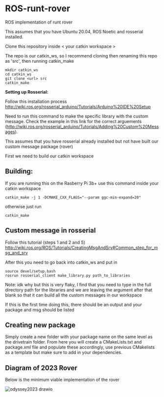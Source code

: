 # ROS-runt-rover
ROS implementation of runt rover

This assumes that you have Ubuntu 20.04, ROS Noetic and rosserial installed. 

Clone this repository inside < your catkin workspace > 

The repo is our catkin_ws, so I recommend cloning then renaming this repo as 'src', then running catkin_make


```
mkdir catkin_ws
cd catkin_ws
git clone <url> src 
catkin_make
```

**Setting up Rosserial:**

Follow this installation process http://wiki.ros.org/rosserial_arduino/Tutorials/Arduino%20IDE%20Setup

Need to run this command to make the specific library with the custom message.
Check the example in this link for the correct arguements
(http://wiki.ros.org/rosserial_arduino/Tutorials/Adding%20Custom%20Messages). 

This assumes that you have rosserial already installed but not have built our custom message package (rover)

First we need to build our catkin workspace

## Building: 
If you are running this on the Rasberry Pi 3b+ 
use this command inside your catkin workspace 
```
catkin_make -j 1 -DCMAKE_CXX_FLAGS="--param ggc-min-expand=20"
```
otherwise just run 
```
catkin_make
```

## Custom message in rosserial

Follow this tutorial (steps 1 and 2 and 5)
http://wiki.ros.org/ROS/Tutorials/CreatingMsgAndSrv#Common_step_for_msg_and_srv

After this you need to go back into catkin_ws and put in
```
source devel/setup.bash 
rosrun rosserial_client make_library.py path_to_libraries
```
Note: idk why but this is very flaky, I find that you need to type in the full directory path for the libraries and we are leaving 
the argument after that blank so that it can build all the custom messages in our workspace

If this is the first time doing this, there should be an output and your package and msg should be listed

## Creating new package
Simply create a new folder with your package name on the same level as the drivetrain folder. From here you will create a CMakeLists.txt and package.xml file and populate these accordingly, use previous CMakelists as a template but make sure to add in your dependencies.  

## Diagram of 2023 Rover 
Below is the minimum viable implementation of the rover

![odyssey2023 drawio](https://github.com/Uvic-Robotics-Club/ROS-rover/assets/42494981/f1491431-38e9-40fb-b39e-d3e123ff292f)


